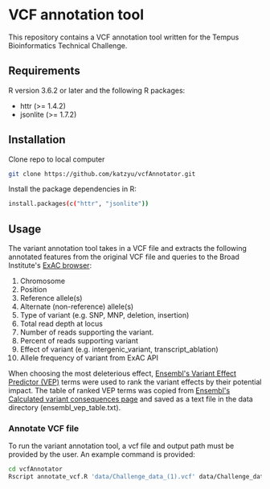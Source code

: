 # VCF annotation tool

This repository contains a VCF annotation tool written for the Tempus Bioinformatics Technical Challenge.  

## Requirements
R version 3.6.2 or later and the following R packages:
* httr (>= 1.4.2)
* jsonlite (>= 1.7.2)

## Installation

Clone repo to local computer
```bash
git clone https://github.com/katzyu/vcfAnnotator.git
```
Install the package dependencies in R:

```bash
install.packages(c("httr", "jsonlite"))
```

## Usage

The variant annotation tool takes in a VCF file and extracts the following annotated features from the original VCF file and queries to the Broad Institute's [ExAC browser](http://exac.hms.harvard.edu/):
1. Chromosome
2. Position
3. Reference allele(s)
4. Alternate (non-reference) allele(s)
5. Type of variant (e.g. SNP, MNP, deletion, insertion)
6. Total read depth at locus
7. Number of reads supporting the variant.
8. Percent of reads supporting variant
9. Effect of variant (e.g. intergenic_variant, transcript_ablation)
10. Allele frequency of variant from ExAC API

When choosing the most deleterious effect, [Ensembl's Variant Effect Predictor (VEP)](https://uswest.ensembl.org/info/docs/tools/vep/index.html) terms were used to rank the variant effects by their potential impact. The table of ranked VEP terms was copied from [Ensembl's Calculated variant consequences page]( http://uswest.ensembl.org/info/genome/variation/prediction/predicted_data.html) and saved as a text file in the data directory (ensembl_vep_table.txt). 

### Annotate VCF file

To run the variant annotation tool, a vcf file and output path must be provided by the user. An example command is provided:
```bash
cd vcfAnnotator
Rscript annotate_vcf.R 'data/Challenge_data_(1).vcf' data/Challenge_data_annotated.txt
```
